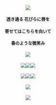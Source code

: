#### <p align="center"> ![](https://files.catbox.moe/klmm65.png)
#### <p align="center">透き通る 花びらに唇を
#### <p align="center">寄せてはこちらを向いて
#### <p align="center">春のような微笑み
#### <p align="center"> ![](https://files.catbox.moe/d02xk2.png)
#### <p align="center">[![](https://files.catbox.moe/5h14fn.png)](https://rentry.co/samestation)[![](https://files.catbox.moe/jkrboy.png)]([https://rentry.co/feelbetter])[![](https://files.catbox.moe/cm0vjd.png)](https://fri.atabook.org/)
#### <p align="center">[![](https://files.catbox.moe/l2autq.png)](https://biolovenescent.straw.page/)[![](https://files.catbox.moe/iit9bz.png)](https://rentry.co/friurls)[![](https://files.catbox.moe/cubris.png)](https://friself.straw.page/)
#### <p align="center">[![](https://files.catbox.moe/7uiu71.png)](https://rentry.co/ptowner)
#### <p align="center"> ![](https://files.catbox.moe/7h19yz.png)
